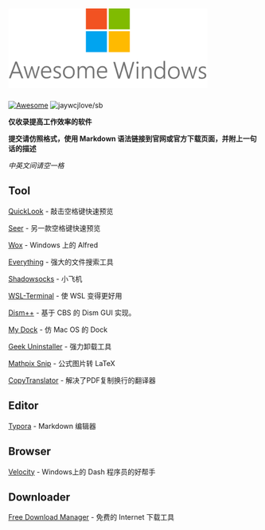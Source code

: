 # <img src="https://raw.githubusercontent.com/Awesome-Windows/Awesome/master/media/main-awesomeWindows.png" width="400" alt="awesome windows">

[![Awesome](https://cdn.rawgit.com/sindresorhus/awesome/d7305f38d29fed78fa85652e3a63e154dd8e8829/media/badge.svg)](https://github.com/sindresorhus/awesome) ![jaywcjlove/sb](https://jaywcjlove.github.io/sb/lang/chinese.svg)



**仅收录提高工作效率的软件**

**提交请仿照格式，使用 Markdown 语法链接到官网或官方下载页面，并附上一句话的描述**

*中英文间请空一格*




## Tool

[QuickLook](https://github.com/QL-Win/QuickLook/releases) - 敲击空格键快速预览

[Seer](http://www.1218.io/seer.html) - 另一款空格键快速预览

[Wox](http://www.wox.one/) - Windows 上的 Alfred

[Everything](https://www.voidtools.com/) - 强大的文件搜索工具

[Shadowsocks](https://github.com/shadowsocks/shadowsocks-windows) - 小飞机

[WSL-Terminal](https://github.com/goreliu/wsl-terminal/releases) - 使 WSL 变得更好用 

[Dism++](http://www.chuyu.me/zh-Hans/index.html)  - 基于 CBS 的 Dism GUI 实现。

[My Dock](https://pan.baidu.com/s/1i5CwGYh) -  仿 Mac OS 的 Dock

[Geek Uninstaller](https://geekuninstaller.com/download) - 强力卸载工具

[Mathpix Snip](https://mathpix.com/) - 公式图片转 LaTeX

[CopyTranslator](https://github.com/CopyTranslator/CopyTranslator/blob/master/README_zh.md) - 解决了PDF复制换行的翻译器

## Editor

[Typora](https://typora.io/) - Markdown 编辑器

## Browser

[Velocity](http://velocity.silverlakesoftware.com/) - Windows上的 Dash 程序员的好帮手

## Downloader

[Free Download Manager](https://www.freedownloadmanager.org/zh/) - 免费的 Internet 下载工具
